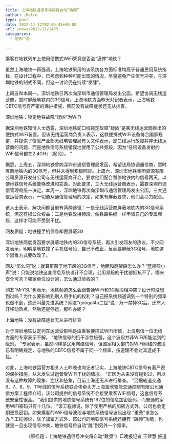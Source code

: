 ```yaml
---
title: 上海地铁遇信号冲突将自动”跳频”
author: iMetro
type: post
date: 2012-11-12T02:06:45+00:00
url: /news/2012/11/1403
categories:
  - 地铁广角

---
```

乘客在地铁列车上使用便携式WiFi究竟是否会“逼停”地铁？

虽然上海地铁一再强调，上海地铁采用的该系统各方面标准均高于普通民用系统指标，在设计过程中，已考虑到种种可能出现的情况，尽量避免产生信号冲突，与深圳地铁的制式不同，但这一讨论仍在持续“发酵”。

上周五和本周一，深圳地铁已两次向深圳市通信管理局发出公函，希望协调无线运营商，暂时屏蔽地铁内的3G信号。上海地铁方面昨天对记者表示，上海地铁CBTC信号有严密的保护措施，目前没有故障症状还无从排查。

深圳地铁：锁定地铁故障“疑凶”为WiFi

据深圳地铁知情人士透露，深圳地铁蛇口线锁定故障“疑凶”是某无线运营商推出的便携式WiFi装置。但该无线运营商负责人表示，这款便携式WiFi设备符合国家规定，并提供了信息产业部无线电管理局有关文件表示，蛇口线运行故障并非无线运营商的问题，而是地铁信号系统错误地使用了公共频段，因为“任何设备发射的WiFi信号都在2.4GHz（频段）。 ”

据悉，上周五，深圳地铁曾向深圳市通信管理局发函，希望该局协调通信商，暂时屏蔽地铁内的3G信号，但并未得到积极回应。上周六，深圳市地铁集团资源有限公司资源开发分公司与无线运营商开会，要求他们配合暂停地铁内的信号两天，以便地铁信号系统能够改进和完善。对此要求，三大无线运营商表示，需要深圳市通信管理局统一决定。本周一，深圳地铁再次向深圳市通信管理局发出公函。三大通信运营商表示，一切遵从通信管理局的决定，如果有屏蔽要求，他们会尽力配合。

该人士表示，解决问题目前有两种途径：一是无线运营商屏蔽地铁内的3G信号系统，但这有损公众权益；二是地铁改换频段，像铁路系统一样申请自己的专属频段，这样才可能不受到干扰。

网友质疑：地铁撞手机信号却要屏蔽3G

深圳地铁两度发函要求屏蔽地铁内的3G信号系统，再次引发网友的热议，不少网友表示，明明是地铁撞了手机信号段，自己不改正，反而要屏蔽3G信号，地铁这个思维方式要改改了。

网友“伍幺洞”说：就算屏蔽了地下段的3G信号，地面和高架段怎么办？“蓝领啸小声”说：只能说地铁这套信息系统设计不合理，公用频段的干扰都抵抗不了，哪来安全可言？哪家单位设计的，怎么通过验收的？

网友“MrYSL”也表示，地铁频道怎么会跟普通WiFi和3G频段相冲突？设计时没想到过吗？为什么要影响到别人用手机的权利？自己把系统频道调到一个特别的频率也做不到，这还叫最先进系统？网友“googol4u二世”说：万一禁掉3G后，还有人开移动热点，然后还是停运，那咋办呢？

上海地铁：没有故障症状无从进行排查

对于深圳地铁认定列车运营受影响是由乘客便携式WiFi所致，上海电信一位无线方面的专家表示不解。 “地铁信号的抗干涉性极强，这个波段并非WiFi所能达到的级别。 ”专家表示，虽然同样是民用网络信号，但国家相关部门对WiFi网络的波段已有明确规定，与地铁的CBTC信号不属于同一个频率，按道理不会对其造成干扰。 ”

对此，上海地铁运营方相关人士昨晚也向记者证实，上海地铁CBTC信号有着严密的保护措施，从未发生过运营受WiFi干扰的情况。 “正因为从来没有碰到过，所以没有这种故障的现象、症状和迹象，目前上海还无从进行排查。 ”另据轨道交通6、7、8、9、11号线的信号系统联合体牵头方上海富欣智能交通控制有限公司通信方案工程师介绍，该公司提供的信号系统不会接受乘客WiFi信号，这套信号系统安全性很高。 “我们提供的地铁信号系统有192位的信息加密密码，而普通的家用WiFi密码只有十几位。 ”该工程师说，除了使用严格的加密方式外，公司也会定期更换密钥。如果乘客的WiFi信号波段与地铁系统信号波段出现 “重叠”该怎么办？工程师说，除了加密方式外，该公司的地铁信号系统还拥有 “跳频”功能，也就是一旦出现信号冲突，地铁信号将自动“跳”到另外一个频率。

<p align="right">
  　　（原标题：上海地铁遇信号冲突将自动“跳频”）□晚报记者 王建慧 报道
</p>

<p align="right">
  <img src="http://img.ithome.com/newsuploadfiles/2012/11/20121105_094559_231.jpg" alt="" />
</p>